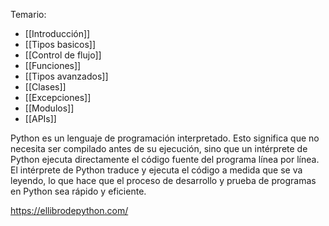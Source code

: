 
Temario:
- [[Introducción]]
- [[Tipos basicos]]
- [[Control de flujo]]
- [[Funciones]]
- [[Tipos avanzados]]
- [[Clases]]
- [[Excepciones]]
- [[Modulos]]
- [[APIs]]

Python es un lenguaje de programación interpretado. Esto significa que no necesita ser compilado antes de su ejecución, sino que un intérprete de Python ejecuta directamente el código fuente del programa línea por línea. El intérprete de Python traduce y ejecuta el código a medida que se va leyendo, lo que hace que el proceso de desarrollo y prueba de programas en Python sea rápido y eficiente.

https://ellibrodepython.com/
